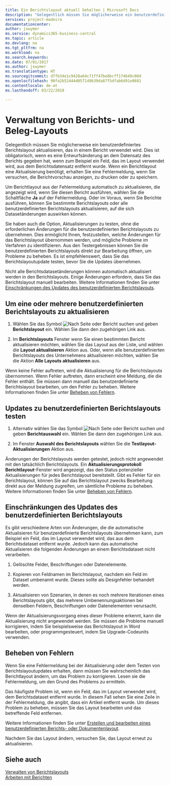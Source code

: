 ```yaml
---
title: Ein Berichtslayout aktuell behalten | Microsoft Docs
description: "Gelegentlich müssen Sie möglicherweise ein benutzerdefiniertes Berichtslayout aktualisieren, das in einem Bericht verwendet wird. Dies ist obligatorisch, wenn es eine Entwurfsänderung an dem Datensatz des Berichts gegeben hat, wenn zum Beispiel ein Feld, das im Layout verwendet wird, aus dem Berichtsdatensatz entfernt wurde."
services: project-madeira
documentationcenter: 
author: jswymer
ms.service: dynamics365-business-central
ms.topic: article
ms.devlang: na
ms.tgt_pltfrm: na
ms.workload: na
ms.search.keywords: 
ms.date: 07/01/2017
ms.author: jswymer
ms.translationtype: HT
ms.sourcegitcommit: d7fb34e1c9428a64c71ff47be8bcff174649c00d
ms.openlocfilehash: 90fa2b52444d057149b39da87f5dfab6d91e8681
ms.contentlocale: de-at
ms.lasthandoff: 03/22/2018

---
```

# <a name="updating-report-or-document-layouts"></a>Verwaltung von Berichts- und Beleg-Layouts
Gelegentlich müssen Sie möglicherweise ein benutzerdefiniertes Berichtslayout aktualisieren, das in einem Bericht verwendet wird. Dies ist obligatorisch, wenn es eine Entwurfsänderung an dem Datensatz des Berichts gegeben hat, wenn zum Beispiel ein Feld, das im Layout verwendet wird, aus dem Berichtsdatensatz entfernt wurde. Wenn ein Berichtlayout eine Aktualisierung benötigt, erhalten Sie eine Fehlermeldung, wenn Sie versuchen, die Berichtvorschau anzeigen, zu drucken oder zu speichern.  
  
Um Berichtlayout aus der Fehlermeldung automatisch zu aktualisieren, die angezeigt wird, wenn Sie diesen Bericht ausführen, wählen Sie die Schaltfläche **Ja** auf der Fehlermeldung. Oder im Voraus, wenn Sie Berichte ausführen, können Sie bestimmte Berichtslayouts oder alle benutzerdefinierten Berichtslayouts aktualisieren, auf die sich Datasetänderungen auswirken können.  
  
Sie haben auch die Option, Aktualisierungen zu testen, ohne die erforderlichen Änderungen für die benutzerdefinierten Berichtslayouts zu übernehmen. Dies ermöglicht Ihnen, festzustellen, welche Änderungen für das Berichtslayout übernommen werden, und mögliche Probleme im Verfahren zu identifizieren. Aus den Testergebnissen können Sie die benutzerdefinierten Berichtslayouts direkt zur Bearbeitung öffnen, um Probleme zu beheben. Es ist empfehlenswert, dass Sie das Berichtslayoutupdate testen, bevor Sie die Updates übernehmen.  
  
Nicht alle Berichtsdatasetänderungen können automatisch aktualisiert werden in den Berichtslayouts. Einige Änderungen erfordern, dass Sie das Berichtslayout manuell bearbeiten. Weitere Informationen finden Sie unter [Einschränkungen des Updates des benutzerdefinierten Berichtslayouts](ui-update-report-layouts.md#UpdateLimitations).  
  
## <a name="to-update-one-or-more-custom-report-layouts"></a>Um eine oder mehrere benutzerdefinierten Berichtslayouts zu aktualisieren  
  
1.  Wählen Sie das Symbol ![Nach Seite oder Bericht suchen](media/ui-search/search_small.png "Nach Seite oder Bericht suchen") und geben **Berichtslayout** ein. Wählen Sie dann den zugehörigen Link aus.  
  
2.  Im **Berichtslayouts** Fenster wenn Sie einen bestimmten Bericht aktualisieren möchten, wählen Sie das Layout aus der Liste, und wählen die **Layout aktualisieren** Aktion aus. Oder, wenn alle benutzerdefinierten Berichtslayouts des Unternehmens aktualisieren möchten, wählen Sie die Aktion **Alle Layouts aktualisieren** aus.  

Wenn keine Fehler auftreten, wird die Aktualisierung für die Berichtslayouts übernommen. Wenn Fehler auftreten, dann erscheint eine Meldung, die die Fehler enthält. Sie müssen dann manuell das benutzerdefinierte Berichtslayout bearbeiten, um den Fehler zu beheben. Weitere Informationen finden Sie unter [Beheben von Fehlern](ui-update-report-layouts.md#FixErrors).  

## <a name="to-test-custom-report-layout-updates"></a>Updates zu benutzerdefinierten Berichtslayouts testen  
  
1.  Alternativ wählen Sie das Symbol ![Nach Seite oder Bericht suchen](media/ui-search/search_small.png "Nach Seite oder Bericht suchen") und geben **Berichtauswahl** ein. Wählen Sie dann den zugehörigen Link aus.  
  
2.  Im Fenster **Auswahl des Berichtslayouts** wählen Sie die **Testlayout-Aktualisierungen** Aktion aus.  
  
 Änderungen der Berichtslayouts werden getestet, jedoch nicht angewendet mit den tatsächlich Berichtslayouts. Ein **Aktualisierungsprotokoll Berichtlayout**-Fenster wird angezeigt, das den Status potenzieller Aktualisierungen für jedes Berichtslayout bereitstellt. Gibt es Fehler für ein Berichtslayout, können Sie auf das Berichtslayout zwecks Bearbeitung direkt aus der Meldung zugreifen, um sämtliche Probleme zu beheben. Weitere Informationen finden Sie unter [Beheben von Fehlern](ui-update-report-layouts.md#FixErrors).  
  
##  <a name="UpdateLimitations"></a> Einschränkungen des Updates des benutzerdefinierten Berichtslayouts  
 Es gibt verschiedene Arten von Änderungen, die die automatische Aktualisieren für benutzerdefinierte Berichtslayouts übernehmen kann, zum Beispiel ein Feld, das im Layout verwendet wird, das aus dem Berichtsdataset entfernt wurde. Jedoch kann das automatische Aktualisieren die folgenden Änderungen an einem Berichtsdataset nicht verarbeiten.  
  
1.  Gelöschte Felder, Beschriftungen oder Datenelemente.  
  
2.  Kopieren von Feldnamen im Berichtslayout, nachdem ein Feld im Dataset umbenannt wurde. Dieses sollte als Designfehler behandelt werden.  
  
3.  Aktualisieren von Szenarien, in denen es noch mehrere Iterationen eines Berichtslayouts gibt, das mehrere Umbenennungsaktionen bei denselben Feldern, Beschriftungen oder Datenelementen verursacht.  
  
 Wenn der Aktualisierungsvorgang eines dieser Probleme erkennt, kann die Aktualisierung nicht angewendet werden. Sie müssen die Probleme manuell korrigieren, indem Sie beispielsweise das Berichtslayout in Word bearbeiten, oder programmgesteuert, indem Sie Upgrade-Codeunits verwenden.  
  
##  <a name="FixErrors"></a> Beheben von Fehlern  
 Wenn Sie eine Fehlermeldung bei der Aktualisierung oder dem Testen von Berichtslayoutupdates erhalten, dann müssen Sie wahrscheinlich das Berichtlayout ändern, um das Problem zu korrigieren. Lesen sie die Fehlermeldung, um den Grund des Problems zu ermitteln.  
  
 Das häufigste Problem ist, wenn ein Feld, das im Layout verwendet wird, dem Berichtsdataset entfernt wurde. In diesem Fall sehen Sie eine Zeile in der Fehlermeldung, die angibt, dass ein Artikel entfernt wurde. Um dieses Problem zu beheben, müssen Sie das Layout bearbeiten und das betreffende Feld entfernen.  
  
 Weitere Informationen finden Sie unter [Erstellen und bearbeiten  eines benutzerdefinierten Berichts- oder Dokumentenlayout](ui-how-create-custom-report-layout.md#ModifyCustomLayout).  
  
 Nachdem Sie das Layout ändern, versuchen Sie, das Layout erneut zu aktualisieren.  
  
## <a name="see-also"></a>Siehe auch  
 [Verwalten von Berichtslayouts](ui-manage-report-layouts.md)  
 [Arbeiten mit Berichten](ui-work-report.md)  

